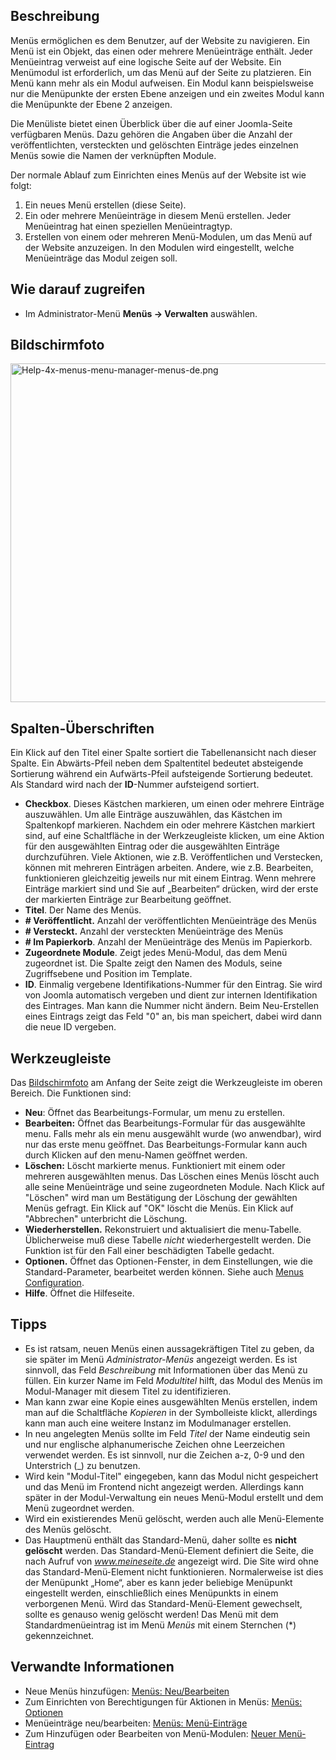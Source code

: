 <!-- Filename: Help4.x:Menus / Display title: Menüs -->

## Beschreibung

Menüs ermöglichen es dem Benutzer, auf der Website zu navigieren. Ein
Menü ist ein Objekt, das einen oder mehrere Menüeinträge enthält. Jeder
Menüeintrag verweist auf eine logische Seite auf der Website. Ein
Menümodul ist erforderlich, um das Menü auf der Seite zu platzieren. Ein
Menü kann mehr als ein Modul aufweisen. Ein Modul kann beispielsweise
nur die Menüpunkte der ersten Ebene anzeigen und ein zweites Modul kann
die Menüpunkte der Ebene 2 anzeigen.

Die Menüliste bietet einen Überblick über die auf einer Joomla-Seite
verfügbaren Menüs. Dazu gehören die Angaben über die Anzahl der
veröffentlichten, versteckten und gelöschten Einträge jedes einzelnen
Menüs sowie die Namen der verknüpften Module.

Der normale Ablauf zum Einrichten eines Menüs auf der Website ist wie
folgt:

1.  Ein neues Menü erstellen (diese Seite).
2.  Ein oder mehrere Menüeinträge in diesem Menü erstellen. Jeder
    Menüeintrag hat einen speziellen Menüeintragtyp.
3.  Erstellen von einem oder mehreren Menü-Modulen, um das Menü auf der
    Website anzuzeigen. In den Modulen wird eingestellt, welche
    Menüeinträge das Modul zeigen soll.

## Wie darauf zugreifen

- Im Administrator-Menü **Menüs **→** Verwalten** auswählen.

## Bildschirmfoto

<img
src="https://docs.joomla.org/images/thumb/a/a0/Help-4x-menus-menu-manager-menus-de.png/800px-Help-4x-menus-menu-manager-menus-de.png"
decoding="async"
srcset="https://docs.joomla.org/images/thumb/a/a0/Help-4x-menus-menu-manager-menus-de.png/1200px-Help-4x-menus-menu-manager-menus-de.png 1.5x, https://docs.joomla.org/images/thumb/a/a0/Help-4x-menus-menu-manager-menus-de.png/1600px-Help-4x-menus-menu-manager-menus-de.png 2x"
data-file-width="1630" data-file-height="1105" width="800" height="542"
alt="Help-4x-menus-menu-manager-menus-de.png" />

## Spalten-Überschriften

Ein Klick auf den Titel einer Spalte sortiert die Tabellenansicht nach
dieser Spalte. Ein Abwärts-Pfeil neben dem Spaltentitel bedeutet
absteigende Sortierung während ein Aufwärts-Pfeil aufsteigende
Sortierung bedeutet. Als Standard wird nach der **ID**-Nummer
aufsteigend sortiert.

- **Checkbox**. Dieses Kästchen markieren, um einen oder mehrere
  Einträge auszuwählen. Um alle Einträge auszuwählen, das Kästchen im
  Spaltenkopf markieren. Nachdem ein oder mehrere Kästchen markiert
  sind, auf eine Schaltfläche in der Werkzeugleiste klicken, um eine
  Aktion für den ausgewählten Eintrag oder die ausgewählten Einträge
  durchzuführen. Viele Aktionen, wie z.B. Veröffentlichen und
  Verstecken, können mit mehreren Einträgen arbeiten. Andere, wie z.B.
  Bearbeiten, funktionieren gleichzeitig jeweils nur mit einem Eintrag.
  Wenn mehrere Einträge markiert sind und Sie auf „Bearbeiten“ drücken,
  wird der erste der markierten Einträge zur Bearbeitung geöffnet.
- **Titel**. Der Name des Menüs.
- **\# Veröffentlicht.** Anzahl der veröffentlichten Menüeinträge des
  Menüs
- **\# Versteckt.** Anzahl der versteckten Menüeinträge des Menüs
- **\# Im Papierkorb**. Anzahl der Menüeinträge des Menüs im Papierkorb.
- **Zugeordnete Module**. Zeigt jedes Menü-Modul, das dem Menü
  zugeordnet ist. Die Spalte zeigt den Namen des Moduls, seine
  Zugriffsebene und Position im Template.
- **ID**. Einmalig vergebene Identifikations-Nummer für den Eintrag. Sie
  wird von Joomla automatisch vergeben und dient zur internen
  Identifikation des Eintrages. Man kann die Nummer nicht ändern. Beim
  Neu-Erstellen eines Eintrags zeigt das Feld "0" an, bis man speichert,
  dabei wird dann die neue ID vergeben.

## Werkzeugleiste

Das [Bildschirmfoto](#Bildschirmfoto) am Anfang der Seite zeigt die
Werkzeugleiste im oberen Bereich. Die Funktionen sind:

- **Neu**: Öffnet das Bearbeitungs-Formular, um menu zu erstellen.
- **Bearbeiten:** Öffnet das Bearbeitungs-Formular für das ausgewählte
  menu. Falls mehr als ein menu ausgewählt wurde (wo anwendbar), wird
  nur das erste menu geöffnet. Das Bearbeitungs-Formular kann auch durch
  Klicken auf den menu-Namen geöffnet werden.
- **Löschen:** Löscht markierte menus. Funktioniert mit einem oder
  mehreren ausgewählten menus. Das Löschen eines Menüs löscht auch alle
  seine Menüeinträge und seine zugeordneten Module. Nach Klick auf
  "Löschen" wird man um Bestätigung der Löschung der gewählten Menüs
  gefragt. Ein Klick auf "OK" löscht die Menüs. Ein Klick auf
  "Abbrechen" unterbricht die Löschung.
- **Wiederherstellen.** Rekonstruiert und aktualisiert die menu-Tabelle.
  Üblicherweise muß diese Tabelle *nicht* wiederhergestellt werden. Die
  Funktion ist für den Fall einer beschädigten Tabelle gedacht.
- **Optionen.** Öffnet das Optionen-Fenster, in dem Einstellungen, wie
  die Standard-Parameter, bearbeitet werden können. Siehe auch [Menus
  Configuration](https://docs.joomla.org/Help4.x:Components_Menus_Configuration "Special:MyLanguage/Help4.x:Components Menus Configuration").
- **Hilfe**. Öffnet die Hilfeseite.

## Tipps

- Es ist ratsam, neuen Menüs einen aussagekräftigen Titel zu geben, da
  sie später im Menü *Administrator-Menüs* angezeigt werden. Es ist
  sinnvoll, das Feld *Beschreibung* mit Informationen über das Menü zu
  füllen. Ein kurzer Name im Feld *Modultitel* hilft, das Modul des
  Menüs im Modul-Manager mit diesem Titel zu identifizieren.
- Man kann zwar eine Kopie eines ausgewählten Menüs erstellen, indem man
  auf die Schaltfläche *Kopieren* in der Symbolleiste klickt, allerdings
  kann man auch eine weitere Instanz im Modulmanager erstellen.
- In neu angelegten Menüs sollte im Feld *Titel* der Name eindeutig sein
  und nur englische alphanumerische Zeichen ohne Leerzeichen verwendet
  werden. Es ist sinnvoll, nur die Zeichen a-z, 0-9 und den Unterstrich
  (\_) zu benutzen.
- Wird kein "Modul-Titel" eingegeben, kann das Modul nicht gespeichert
  und das Menü im Frontend nicht angezeigt werden. Allerdings kann
  später in der Modul-Verwaltung ein neues Menü-Modul erstellt und dem
  Menü zugeordnet werden.
- Wird ein existierendes Menü gelöscht, werden auch alle Menü-Elemente
  des Menüs gelöscht.
- Das Hauptmenü enthält das Standard-Menü, daher sollte es **nicht
  gelöscht** werden. Das Standard-Menü-Element definiert die Seite, die
  nach Aufruf von *www.meineseite.de* angezeigt wird. Die Site wird ohne
  das Standard-Menü-Element nicht funktionieren. Normalerweise ist dies
  der Menüpunkt „Home“, aber es kann jeder beliebige Menüpunkt
  eingestellt werden, einschließlich eines Menüpunkts in einem
  verborgenen Menü. Wird das Standard-Menü-Element gewechselt, sollte es
  genauso wenig gelöscht werden! Das Menü mit dem Standardmenüeintrag
  ist im Menü *Menüs* mit einem Sternchen (\*) gekennzeichnet.

## Verwandte Informationen

- Neue Menüs hinzufügen: [Menüs:
  Neu/Bearbeiten](https://docs.joomla.org/Help4.x:Menus:_Edit/de "Help4.x:Menus: Edit/de")
- Zum Einrichten von Berechtigungen für Aktionen in Menüs: [Menüs:
  Optionen](https://docs.joomla.org/Help4.x:Menus:_Options/de "Help4.x:Menus: Options/de")
- Menüeinträge neu/bearbeiten: [Menüs:
  Menü-Einträge](https://docs.joomla.org/Help4.x:Menus:_Items/de "Help4.x:Menus: Items/de")
- Zum Hinzufügen oder Bearbeiten von Menü-Modulen: [Neuer
  Menü-Eintrag](https://docs.joomla.org/Help4.x:Menu_Item:_New_Item/de "Help4.x:Menu Item: New Item/de")
